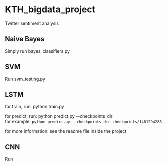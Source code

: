 # KTH_bigdata_project
Twitter sentiment analysis

## Naive Bayes
Simply run bayes_classifiers.py

## SVM
Run svm_testing.py 

## LSTM
for train, run: python train.py

for predict, run: python predict.py --checkpoints_dir <checkpoints directory>  
  for example: `python predict.py --checkpoints_dir checkpoints/1481294288`

for more information: see the readme file inside the project

## CNN
Run 
